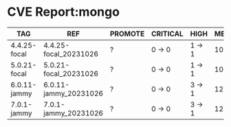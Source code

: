 # CVE Report:mongo
|     TAG      |          REF          | PROMOTE | CRITICAL |  HIGH  |  MEDIUM  |   LOW    | UNKNOWN |
|--------------|-----------------------|---------|----------|--------|----------|----------|---------|
| 4.4.25-focal | 4.4.25-focal_20231026 | ?       | 0 -> 0   | 1 -> 1 | 10 -> 10 | 30 -> 26 | 0 -> 0  |
| 5.0.21-focal | 5.0.21-focal_20231026 | ?       | 0 -> 0   | 1 -> 1 | 10 -> 10 | 30 -> 26 | 0 -> 0  |
| 6.0.11-jammy | 6.0.11-jammy_20231026 | ?       | 0 -> 0   | 3 -> 1 | 12 -> 11 | 33 -> 30 | 0 -> 0  |
| 7.0.1-jammy  | 7.0.1-jammy_20231026  | ?       | 0 -> 0   | 3 -> 1 | 12 -> 11 | 33 -> 30 | 0 -> 0  |

